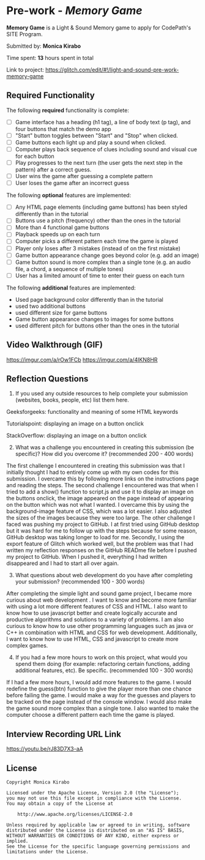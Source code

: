 # Pre-work - *Memory Game*

**Memory Game** is a Light & Sound Memory game to apply for CodePath's SITE Program. 

Submitted by: **Monica Kirabo**

Time spent: **13** hours spent in total

Link to project: https://glitch.com/edit/#!/light-and-sound-pre-work-memory-game
## Required Functionality

The following **required** functionality is complete:

* [ ] Game interface has a heading (h1 tag), a line of body text (p tag), and four buttons that match the demo app
* [ ] "Start" button toggles between "Start" and "Stop" when clicked. 
* [ ] Game buttons each light up and play a sound when clicked. 
* [ ] Computer plays back sequence of clues including sound and visual cue for each button
* [ ] Play progresses to the next turn (the user gets the next step in the pattern) after a correct guess. 
* [ ] User wins the game after guessing a complete pattern
* [ ] User loses the game after an incorrect guess

The following **optional** features are implemented:

* [ ] Any HTML page elements (including game buttons) has been styled differently than in the tutorial
* [ ] Buttons use a pitch (frequency) other than the ones in the tutorial
* [ ] More than 4 functional game buttons
* [ ] Playback speeds up on each turn
* [ ] Computer picks a different pattern each time the game is played
* [ ] Player only loses after 3 mistakes (instead of on the first mistake)
* [ ] Game button appearance change goes beyond color (e.g. add an image)
* [ ] Game button sound is more complex than a single tone (e.g. an audio file, a chord, a sequence of multiple tones)
* [ ] User has a limited amount of time to enter their guess on each turn

The following **additional** features are implemented:

- Used page background color differently than in the tutorial
- used two additional buttons
- used different size for game buttons
- Game button appearance changes to images for some buttons
- used different pitch for buttons other than the ones in the tutorial

## Video Walkthrough (GIF)
https://imgur.com/a/rOw1FCb
https://imgur.com/a/4IKN8HR

## Reflection Questions
1. If you used any outside resources to help complete your submission (websites, books, people, etc) list them here.
 
Geeksforgeeks: functionality and meaning of some HTML keywords

Tutorialspoint: displaying an image on a button onclick

StackOverflow: displaying an image on a button onclick

2. What was a challenge you encountered in creating this submission (be specific)? How did you overcome it? (recommended 200 - 400 words) 

The first challenge I encountered in creating this submission was that I initially thought I had to entirely come up with my own codes for this submission. I overcame this by following more links on the instructions page and reading the steps.  The second challenge I encountered was that when I tried to add a show() function to script.js and use it to display an image on the buttons onclick, the image appeared on the page instead of appearing on the button which was not what I wanted. I overcame this by using the background-image feature of CSS, which was a lot easier. I also adjusted the sizes of the images because they were too large. The other challenge I faced was pushing my project to GitHub. I at first tried using GitHub desktop but it was hard for me to follow up with the steps because for some reason, GitHub desktop was taking longer to load for me.  Secondly, I using the export feature of Glitch which worked well, but the problem was that I had written my reflection responses on the GitHub READme file before I pushed my project to GitHub. When I pushed it, everything I had written disappeared and I had to start all over again. 

3. What questions about web development do you have after completing your submission? (recommended 100 - 300 words) 

After completing the simple light and sound game project, I became more curious about web development . I want to know and become more familiar with using a lot more different features of CSS and HTML. I also want to know how to use javascript better and create logically accurate and productive algorithms and solutions to a variety of problems. I am also curious to know how to use other programming languages such as java or C++ in combination with HTML and CSS for web development. Additionally, I want to know how to use HTML, CSS and javascript  to create more complex games. 


4. If you had a few more hours to work on this project, what would you spend them doing (for example: refactoring certain functions, adding additional features, etc). Be specific. (recommended 100 - 300 words) 

If I had a few more hours, I would add more features to the game. I would redefine the guess(btn) function to give the player more than one chance before failing the game.  I would make a way for the guesses and players to be tracked on the page instead of the console window. I would also make the game sound more complex than a single tone. I also wanted to make the computer choose a different pattern each time the game is played.



## Interview Recording URL Link

https://youtu.be/rJ83D7X3-aA


## License

    Copyright Monica Kirabo

    Licensed under the Apache License, Version 2.0 (the "License");
    you may not use this file except in compliance with the License.
    You may obtain a copy of the License at

        http://www.apache.org/licenses/LICENSE-2.0

    Unless required by applicable law or agreed to in writing, software
    distributed under the License is distributed on an "AS IS" BASIS,
    WITHOUT WARRANTIES OR CONDITIONS OF ANY KIND, either express or implied.
    See the License for the specific language governing permissions and
    limitations under the License.
